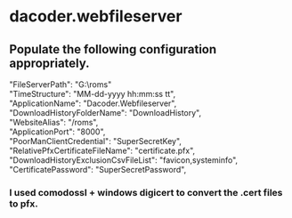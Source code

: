 # dacoder.webfileserver

## Populate the following configuration appropriately.

  "FileServerPath": "G:\\roms"  
  "TimeStructure": "MM-dd-yyyy hh:mm:ss tt",  
  "ApplicationName": "Dacoder.Webfileserver",  
  "DownloadHistoryFolderName": "DownloadHistory",  
  "WebsiteAlias": "/roms",  
  "ApplicationPort": "8000",  
  "PoorManClientCredential": "SuperSecretKey",  
  "RelativePfxCertificateFileName": "certificate.pfx",  
  "DownloadHistoryExclusionCsvFileList":  "favicon,systeminfo",  
  "CertificatePassword": "SuperSecretPassword",       

### I used comodossl + windows digicert to convert the .cert files to pfx.
